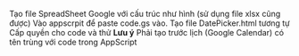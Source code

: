 Tạo file SpreadSheet Google với cấu trúc như hình (sử dụng file xlsx cũng được)
Vào appscrpit để paste code.gs vào. Tạo file DatePicker.html tương tự
Cấp quyền cho code và thử
**Lưu ý**
Phải tạo trước lịch (Google Calendar) có tên trùng với code trong AppScript
